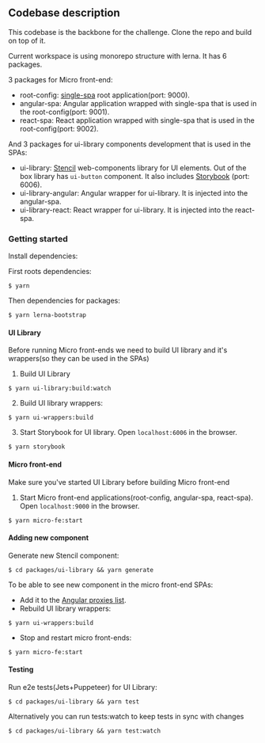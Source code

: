 ## Codebase description

This codebase is the backbone for the challenge. Clone the repo and build on top of it.

Current workspace is using monorepo structure with lerna. It has 6 packages.

3 packages for Micro front-end:
- root-config: [single-spa](https://single-spa.js.org/) root application(port: 9000).
- angular-spa: Angular application wrapped with single-spa that is used in the root-config(port: 9001).
- react-spa: React application wrapped with single-spa that is used in the root-config(port: 9002).

And 3 packages for ui-library components development that is used in the SPAs:
- ui-library: [Stencil](https://stenciljs.com/) web-components library for UI elements. Out of the box library has `ui-button` component. It also includes [Storybook](https://storybook.js.org/) (port: 6006).
- ui-library-angular: Angular wrapper for ui-library. It is injected into the angular-spa.
- ui-library-react: React wrapper for ui-library. It is injected into the react-spa.


### Getting started

Install dependencies:

First roots dependencies:

```shell
$ yarn
```

Then dependencies for packages:

```shell
$ yarn lerna-bootstrap
```

#### UI Library

Before running Micro front-ends we need to build UI library and it's wrappers(so they can be used in the SPAs)

1. Build UI Library

```shell
$ yarn ui-library:build:watch
```

2. Build UI library wrappers:

```shell
$ yarn ui-wrappers:build
```

3. Start Storybook for UI library. Open `localhost:6006` in the browser.

```shell
$ yarn storybook
```

#### Micro front-end

Make sure you've started UI Library before building Micro front-end

1. Start Micro front-end applications(root-config, angular-spa, react-spa). Open `localhost:9000` in the browser.

```shell
$ yarn micro-fe:start
```

#### Adding new component

Generate new Stencil component:

```shell
$ cd packages/ui-library && yarn generate
```

To be able to see new component in the micro front-end SPAs:

- Add it to the [Angular proxies list](packages/ui-library-angular/src/directives/proxy-list.ts).
- Rebuild UI library wrappers:

```shell
$ yarn ui-wrappers:build
```

- Stop and restart micro front-ends:

```shell
$ yarn micro-fe:start
```

#### Testing

Run e2e tests(Jets+Puppeteer) for UI Library:

```shell
$ cd packages/ui-library && yarn test
```

Alternatively you can run tests:watch to keep tests in sync with changes

```shell
$ cd packages/ui-library && yarn test:watch
```
